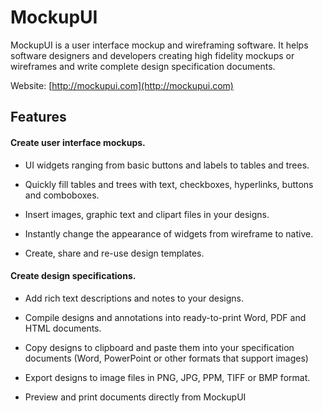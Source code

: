 # MockupUI

MockupUI is a user interface mockup and wireframing software. It helps software designers
and developers creating high fidelity mockups or wireframes and write complete design
specification documents.

Website: [http://mockupui.com](http://mockupui.com)

## Features ##

#### Create user interface mockups. ####

+ UI widgets ranging from basic buttons and labels to tables and trees.

+ Quickly fill tables and trees with text, checkboxes, hyperlinks, buttons and comboboxes.

+ Insert images, graphic text and clipart files in your designs.

+ Instantly change the appearance of widgets from wireframe to native.

+ Create, share and re-use design templates.

#### Create design specifications. ####

+ Add rich text descriptions and notes to your designs.

+ Compile designs and annotations into ready-to-print Word, PDF and HTML documents.

+ Copy designs to clipboard and paste them into your specification documents (Word, PowerPoint or other formats that support images)

+ Export designs to image files in PNG, JPG, PPM, TIFF or BMP format.

+ Preview and print documents directly from MockupUI
